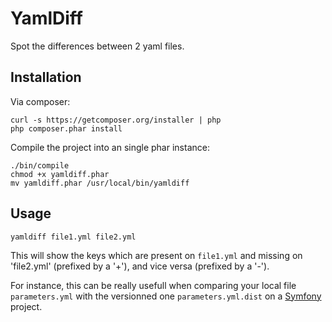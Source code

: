 # YamlDiff

Spot the differences between 2 yaml files.

## Installation

Via composer:

```
curl -s https://getcomposer.org/installer | php
php composer.phar install
```

Compile the project into an single phar instance:

```
./bin/compile
chmod +x yamldiff.phar
mv yamldiff.phar /usr/local/bin/yamldiff
```

## Usage

```
yamldiff file1.yml file2.yml
```

This will show the keys which are present on `file1.yml` and missing on
'file2.yml' (prefixed by a '+'), and vice versa (prefixed by a '-').

For instance, this can be really usefull when comparing your local file
`parameters.yml` with the versionned one `parameters.yml.dist` on
a [Symfony](http://symfony.com) project.
